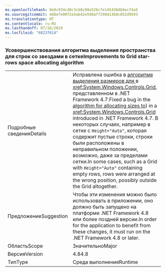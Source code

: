 ```yaml
---
ms.openlocfilehash: 8e0c934cd8c3cb8c08a526c7e145436db6ecf4a5
ms.sourcegitcommit: 4d8efe00f2e5ab42e598aff298d13b8c052d9593
ms.translationtype: HT
ms.contentlocale: ru-RU
ms.lasthandoff: 07/16/2019
ms.locfileid: "68237614"
---
```

### <a name="improvements-to-grid-star-rows-space-allocating-algorithm"></a><span data-ttu-id="b5d0b-101">Усовершенствования алгоритма выделения пространства для строк со звездами в сетке</span><span class="sxs-lookup"><span data-stu-id="b5d0b-101">Improvements to Grid star-rows space allocating algorithm</span></span>

|   |   |
|---|---|
|<span data-ttu-id="b5d0b-102">Подробные сведения</span><span class="sxs-lookup"><span data-stu-id="b5d0b-102">Details</span></span>|<span data-ttu-id="b5d0b-103">Исправлена ошибка в [алгоритме выделения размеров для ](https://github.com/Microsoft/dotnet/blob/master/Documentation/compatibility/wpf-grid-allocation-of-space-to-star-columns.md) в <xref:System.Windows.Controls.Grid>, представленном в .NET Framework 4.7.</span><span class="sxs-lookup"><span data-stu-id="b5d0b-103">Fixed a bug in the [algorithm for allocating sizes to](https://github.com/Microsoft/dotnet/blob/master/Documentation/compatibility/wpf-grid-allocation-of-space-to-star-columns.md)) in a <xref:System.Windows.Controls.Grid> introduced in .NET Framework 4.7.</span></span>  <span data-ttu-id="b5d0b-104">В некоторых случаях, например в сетке с <code>Height=&quot;Auto&quot;</code>, которая содержит пустые строки, строки были расположены в неправильном положении, возможно, даже за пределами сетки.</span><span class="sxs-lookup"><span data-stu-id="b5d0b-104">In some cases, such as a Grid with <code>Height=&quot;Auto&quot;</code> containing empty rows, rows were arranged at the wrong position, possibly outside the Grid altogether.</span></span>|
|<span data-ttu-id="b5d0b-105">Предложение</span><span class="sxs-lookup"><span data-stu-id="b5d0b-105">Suggestion</span></span>|<span data-ttu-id="b5d0b-106">Чтобы эти изменения можно было использовать в приложении, оно должно быть запущено на платформе .NET Framework 4.8 или более поздней версии.</span><span class="sxs-lookup"><span data-stu-id="b5d0b-106">In order for the application to benefit from these changes, it must run on the .NET Framework 4.8 or later.</span></span>|
|<span data-ttu-id="b5d0b-107">Область</span><span class="sxs-lookup"><span data-stu-id="b5d0b-107">Scope</span></span>|<span data-ttu-id="b5d0b-108">Значительно</span><span class="sxs-lookup"><span data-stu-id="b5d0b-108">Major</span></span>|
|<span data-ttu-id="b5d0b-109">Версия</span><span class="sxs-lookup"><span data-stu-id="b5d0b-109">Version</span></span>|<span data-ttu-id="b5d0b-110">4.8</span><span class="sxs-lookup"><span data-stu-id="b5d0b-110">4.8</span></span>|
|<span data-ttu-id="b5d0b-111">Тип</span><span class="sxs-lookup"><span data-stu-id="b5d0b-111">Type</span></span>|<span data-ttu-id="b5d0b-112">Среда выполнения</span><span class="sxs-lookup"><span data-stu-id="b5d0b-112">Runtime</span></span>|
